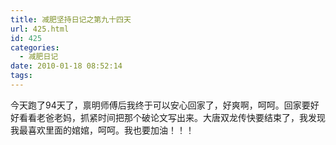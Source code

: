```yaml
---
title: 减肥坚持日记之第九十四天
url: 425.html
id: 425
categories:
  - 减肥日记
date: 2010-01-18 08:52:14
tags:
---
```


今天跑了94天了，禀明师傅后我终于可以安心回家了，好爽啊，呵呵。回家要好好看看老爸老妈，抓紧时间把那个破论文写出来。大唐双龙传快要结束了，我发现我最喜欢里面的婠婠，呵呵。我也要加油！！！